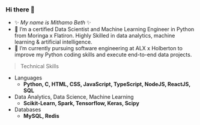 ### Hi there 👋
- ✨ _My name is Mithamo Beth_ ✨
- 🔭 I’m a certified Data Scientist and Machine Learning Engineer in Python from Moringa x Flatiron. 
     Highly Skilled in data analytics, machine learning & artificial intelligence.
- 🌱 I’m currently pursuing software engineering at ALX x Holberton to improve my Python coding skills and execute end-to-end data projects.
> Technical Skills
- Languages
  *  **Python, C, HTML, CSS, JavaScript, TypeScript, NodeJS, ReactJS, SQL**
- Data Analytics, Data Science, Machine Learning
  *  **Scikit-Learn, Spark, Tensorflow, Keras, Scipy**
- Databases
  *  **MySQL, Redis**

<!--
**Mythamor/Mythamor** is a ✨ _special_ ✨ repository because its `README.md` (this file) appears on your GitHub profile.

Here are some ideas to get you started:

- 🔭 I’m currently working on ...
- 🌱 I’m currently learning ...
- 👯 I’m looking to collaborate on ...
- 🤔 I’m looking for help with ...
- 💬 Ask me about ...
- 📫 How to reach me: ...
- 😄 Pronouns: ...
- ⚡ Fun fact: ...
-->
